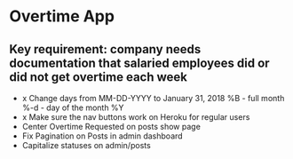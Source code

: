 # Overtime App

## Key requirement: company needs documentation that salaried employees did or did not get overtime each week

- x Change days from MM-DD-YYYY to January 31, 2018 %B - full month %-d - day of the month %Y
- x Make sure the nav buttons work on Heroku for regular users
- Center Overtime Requested on posts show page
- Fix Pagination on Posts in admin dashboard
- Capitalize statuses on admin/posts
